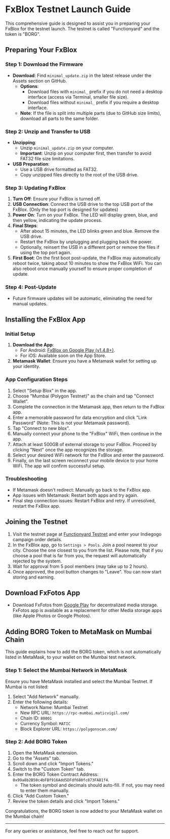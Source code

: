 # FxBlox Testnet Launch Guide

This comprehensive guide is designed to assist you in preparing your FxBlox for the testnet launch. The testnet is called "Functionyard" and the token is "BORG".

## Preparing Your FxBlox

### Step 1: Download the Firmware

- **Download**: Find `minimal_update.zip` in the latest release under the Assets section on GitHub.
  - **Options**:
    - Download files with `minimal_` prefix if you do not need a desktop interface (access via Terminal, smaller file size).
    - Download files without `minimal_` prefix if you require a desktop interface.
  - **Note**: If the file is split into multiple parts (due to GitHub size limits), download all parts to the same folder.

### Step 2: Unzip and Transfer to USB

- **Unzipping**:
  - Unzip `minimal_update.zip` on your computer.
  - **Important**: Unzip on your computer first, then transfer to avoid FAT32 file size limitations.
- **USB Preparation**:
  - Use a USB drive formatted as FAT32.
  - Copy unzipped files directly to the root of the USB drive.

### Step 3: Updating FxBlox

1. **Turn Off**: Ensure your FxBlox is turned off.
2. **USB Connection**: Connect the USB drive to the top USB port of the FxBlox. (Only the top port is designed for updates)
3. **Power On**: Turn on your FxBlox. The LED will display green, blue, and then yellow, indicating the update process.
4. **Final Steps**:
   - After about 15 minutes, the LED blinks green and blue. Remove the USB drive.
   - Restart the FxBlox by unplugging and plugging back the power.
   - Optionally, reinsert the USB in a different port or remove the files if using the top port again.
5. **First Boot**: On the first boot post-update, the FxBlox may automatically reboot twice, taking about 10 minutes to show the FxBlox WiFi. You can also reboot once manually yourself to ensure proper completion of update.

### Step 4: Post-Update

- Future firmware updates will be automatic, eliminating the need for manual updates.

## Installing the FxBlox App

### Initial Setup

1. **Download the App**: 
   - For Android: [FxBlox on Google Play (v1.4.8+)](https://play.google.com/store/apps/details?id=land.fx.blox).
   - For iOS: Available soon on the App Store.
2. **Metamask Wallet**: Ensure you have a Metamask wallet for setting up your identity.

### App Configuration Steps

1. Select "Setup Blox" in the app.
2. Choose "Mumbai (Polygon Testnet)" as the chain and tap "Connect Wallet".
3. Complete the connection in the Metamask app, then return to the FxBlox app.
4. Enter a memorable password for data encryption and click "Link Password" (Note: This is not your Metamask password).
5. Tap "Connect to new blox".
6. Manually connect your phone to the "FxBlox" WiFi, then continue in the app.
7. Attach at least 500GB of external storage to your FxBlox. Proceed by clicking "Next" once the app recognizes the storage.
8. Select your desired WiFi network for the FxBlox and enter the password.
9. Finally, on the last screen reconnect your mobile device to your home WiFi. The app will confirm successful setup.

### Troubleshooting

- If Metamask doesn't redirect: Manually go back to the FxBlox app.
- App issues with Metamask: Restart both apps and try again.
- Final step connection issues: Restart FxBlox and retry. If unresolved, restart the FxBlox app.

## Joining the Testnet

1. Visit the testnet page at [Functionyard Testnet](https://fund.functionyard.fula.network) and enter your Indiegogo campaign order details.
2. In the FxBlox app, go to `Settings > Pools`. Join a pool nearest to your city. Choose the one closest to you from the list. Please note, that if you choose a pool that is far from you, the request will automatically rejected by the system. 
3. Wait for approval from 5 pool members (may take up to 2 hours).
4. Once approved, the pool button changes to "Leave". You can now start storing and earning.

## Download FxFotos App

- Download FxFotos from [Google Play](https://play.google.com/store/apps/details?id=land.fx.fotos) for decentralized media storage. FxFotos app is available as a replacement for other Media storage apps (like Apple Photos or Google Photos). 

## Adding BORG Token to MetaMask on Mumbai Chain

This guide explains how to add the BORG token, which is not automatically listed in MetaMask, to your wallet on the Mumbai test network.

### Step 1: Select the Mumbai Network in MetaMask

Ensure you have MetaMask installed and select the Mumbai Testnet. If Mumbai is not listed:

1. Select "Add Network" manually.
2. Enter the following details:
   - Network Name: Mumbai Testnet
   - New RPC URL: `https://rpc-mumbai.maticvigil.com/`
   - Chain ID: `80001`
   - Currency Symbol: `MATIC`
   - Block Explorer URL: `https://polygonscan.com/`

### Step 2: Add BORG Token

1. Open the MetaMask extension.
2. Go to the "Assets" tab.
3. Scroll down and click "Import Tokens."
4. Switch to the "Custom Token" tab.
5. Enter the BORG Token Contract Address: `0x99a8b2B50c4bFBf916Add5DFdf680fc873FA81f4`.
   - The token symbol and decimals should auto-fill. If not, you may need to enter them manually.
6. Click "Add Custom Token."
7. Review the token details and click "Import Tokens."

Congratulations, the BORG token is now added to your MetaMask wallet on the Mumbai chain!

---

For any queries or assistance, feel free to reach out for support.
